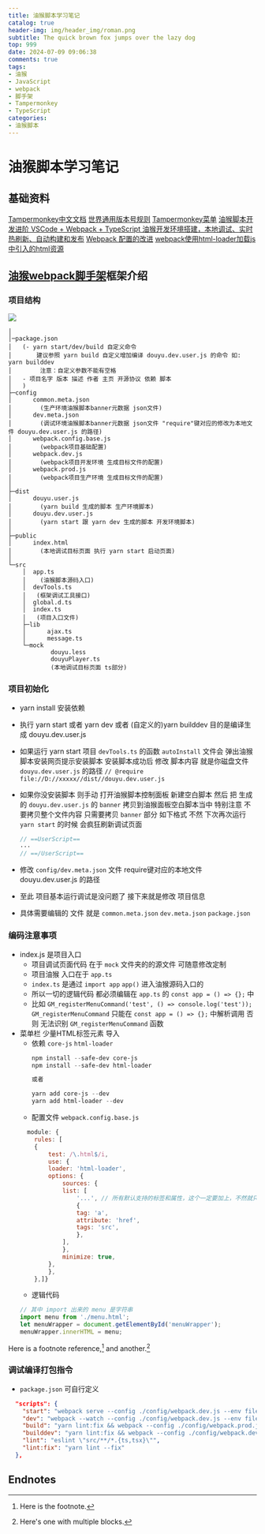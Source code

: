 ```yaml
---
title: 油猴脚本学习笔记
catalog: true
header-img: img/header_img/roman.png
subtitle: The quick brown fox jumps over the lazy dog
top: 999
date: 2024-07-09 09:06:38
comments: true
tags:
- 油猴
- JavaScript
- webpack
- 脚手架
- Tampermonkey
- TypeScript
categories: 
- 油猴脚本
---
```


# 油猴脚本学习笔记

## 基础资料

[Tampermonkey中文文档][]
[世界通用版本号规则](https://semver.org/lang/zh-CN/)
[Tampermonkey菜单][menu]
[油猴脚本开发进阶 VSCode + Webpack + TypeScript 油猴开发环境搭建，本地调试、实时热刷新、自动构建和发布][油猴webpack脚手架]
[Webpack 配置的改进][]
[webpack使用html-loader加载js中引入的html资源][html-loader]

## [油猴webpack脚手架][]框架介绍

### 项目结构
![](油猴脚本学习笔记/QQ_1720489834153.png)

```text
│
│─package.json
│   (- yarn start/dev/build 自定义命令 
│       建议参照 yarn build 自定义增加编译 douyu.dev.user.js 的命令 如: yarn builddev 
│        注意：自定义参数不能有空格
│   - 项目名字 版本 描述 作者 主页 开源协议 依赖 脚本
│   )
├─config
│      common.meta.json
│        (生产环境油猴脚本banner元数据 json文件)
│      dev.meta.json
│        (调试环境油猴脚本banner元数据 json文件 "require"键对应的修改为本地文件 douyu.dev.user.js 的路径) 
│      webpack.config.base.js
│        (webpack项目基础配置)   
│      webpack.dev.js
│        (webpack项目开发环境 生成目标文件的配置)
│      webpack.prod.js
│        (webpack项目生产环境 生成目标文件的配置)
│
├─dist
│      douyu.user.js
│        (yarn build 生成的脚本 生产环境脚本)
│      douyu.dev.user.js
│        (yarn start 跟 yarn dev 生成的脚本 开发环境脚本)
│
├─public
│      index.html
│        (本地调试目标页面 执行 yarn start 启动页面)
│
└─src
    │  app.ts
    │    (油猴脚本源码入口)
    │  devTools.ts
    │   (框架调试工具接口)
    │  global.d.ts
    │  index.ts
    │   (项目入口文件)
    ├─lib
    │      ajax.ts
    │      message.ts
    └─mock
            douyu.less
            douyuPlayer.ts
            (本地调试目标页面 ts部分)
```

### 项目初始化

- yarn install 安装依赖
- 执行 yarn start 或者 yarn dev 或者 (自定义的)yarn builddev 目的是编译生成 douyu.dev.user.js

- 如果运行 yarn start 
    项目 `devTools.ts` 的函数 `autoInstall` 文件会 弹出油猴脚本安装网页提示安装脚本 安装脚本成功后 
    修改 脚本内容 就是你磁盘文件 `douyu.dev.user.js` 的路径
    `// @require    file://D://xxxxx//dist//douyu.dev.user.js`

- 如果你没安装脚本 则手动 打开油猴脚本控制面板 新建空白脚本 然后 把 生成的 `douyu.dev.user.js` 的 `banner` 拷贝到油猴面板空白脚本当中 
    特别注意 不要拷贝整个文件内容 只需要拷贝 `banner` 部分 如下格式 不然 下次再次运行 `yarn start` 的时候 会疯狂刷新调试页面
    ```js
    // ==UserScript== 
    ··· 
    // ==/UserScript==
    ```
- 修改 `config/dev.meta.json` 文件 require键对应的本地文件 douyu.dev.user.js 的路径
- 至此 项目基本运行调试是没问题了 接下来就是修改 项目信息
- 具体需要编辑的 文件 就是 `common.meta.json` `dev.meta.json` `package.json`

### 编码注意事项

- index.js 是项目入口
    - 项目调试页面代码 在于 `mock` 文件夹的的源文件 可随意修改定制
    - 项目油猴 入口在于 `app.ts` 
    - `index.ts` 是通过 `import app` `app()` 进入油猴源码入口的
    - 所以一切的逻辑代码 都必须编辑在 `app.ts` 的 `const app = () => {};` 中
    - 比如 `GM_registerMenuCommand('test', () => console.log('test'));` 
        `GM_registerMenuCommand` 只能在 `const app = () => {};` 中解析调用 
        否则 无法识别 `GM_registerMenuCommand` 函数
- 菜单栏 少量HTML标签元素 导入
    - 依赖 `core-js` `html-loader`
        ```powershell
        npm install --safe-dev core-js
        npm install --safe-dev html-loader

        或者

        yarn add core-js --dev
        yarn add html-loader --dev
        ```
    - 配置文件 `webpack.config.base.js`
    ```js
      module: {
        rules: [
        {
            test: /\.html$/i,
            use: {
            loader: 'html-loader',
            options: {
                sources: {
                list: [
                    '...', // 所有默认支持的标签和属性，这个一定要加上，不然就只会检测a标签了
                    {
                    tag: 'a',
                    attribute: 'href',
                    tags: 'src',
                    },
                ],
                },
                minimize: true,
            },
            },
        },]}
    ```
    - 逻辑代码
    ```js
    // 其中 import 出来的 menu 是字符串
    import menu from './menu.html';
    let menuWrapper = document.getElementById('menuWrapper');
    menuWrapper.innerHTML = menu;
    ```

Here is a footnote reference,[^1] and another.[^longnote]

### 调试编译打包指令

- `package.json` 可自行定义

````json
  "scripts": {
    "start": "webpack serve --config ./config/webpack.dev.js --env filename=douyu.dev.user.js",
    "dev": "webpack --watch --config ./config/webpack.dev.js --env filename=douyu.dev.user.js",
    "build": "yarn lint:fix && webpack --config ./config/webpack.prod.js --env filename=douyu.user.js --stats-error-details",
    "builddev": "yarn lint:fix && webpack --config ./config/webpack.dev.js --env filename=douyu.dev.user.js --stats-error-details",
    "lint": "eslint \"src/**/*.{ts,tsx}\"",
    "lint:fix": "yarn lint --fix"
  },
````


## Endnotes

[^1]: Here is the footnote.
[^longnote]: Here's one with multiple blocks.

[Webpack 配置的改进]: <https://iknow.fun/2022/08/01/webpack-typescript-kai-fa-you-hou-jiao-ben-dou-yu-zhi-bo-zi-dong-qie-huan-hua-zhi-2-0/>
[html-loader]: <https://blog.csdn.net/weixin_45047039/article/details/110262176> "webpack使用html-loader加载js中引入的html资源"
[油猴webpack脚手架]: <https://iknow.fun/2022/08/03/vscode-webpack-typescript-you-hou-kai-fa-huan-jing-da-jian-ben-di-diao-shi-shi-shi-re-shua-xin-zi-dong-gou-jian-he-fa-bu/> "油猴脚本开发进阶】VSCode + Webpack + TypeScript 油猴开发环境搭建，本地调试、实时热刷新、自动构建和发布"
[Tampermonkey中文文档]: <https://bbs.tampermonkey.net.cn/forum.php?mod=viewthread&tid=1909> "website title"
[menu]: <https://bbs.tampermonkey.net.cn/forum.php?mod=viewthread&tid=271>
